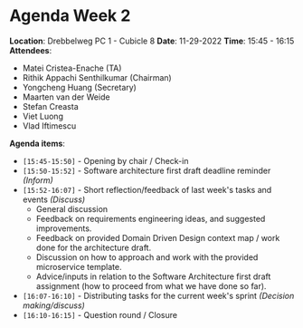 # Agenda Week 2

**Location**:   Drebbelweg PC 1 - Cubicle 8
**Date**:       11-29-2022
**Time**:       15:45 - 16:15
**Attendees**:

* Matei Cristea-Enache (TA)
* Rithik Appachi Senthilkumar (Chairman)
* Yongcheng Huang (Secretary)
* Maarten van der Weide
* Stefan Creasta
* Viet Luong
* Vlad Iftimescu

**Agenda items**:

* `[15:45-15:50]` - Opening by chair / Check-in
* `[15:50-15:52]` - Software architecture first draft deadline reminder *(Inform)*
* `[15:52-16:07]` - Short reflection/feedback of last week's tasks and events *(Discuss)*
    - General discussion
    - Feedback on requirements engineering ideas, and suggested improvements.
    - Feedback on provided Domain Driven Design context map / work done for the architecture draft.
    - Discussion on how to approach and work with the provided microservice template.
    - Advice/inputs in relation to the Software Architecture first draft assignment (how to proceed from what we have done so far).	
* `[16:07-16:10]` - Distributing tasks for the current week's sprint *(Decision making/discuss)*
* `[16:10-16:15]` - Question round / Closure
